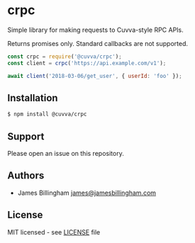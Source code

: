 # crpc

Simple library for making requests to Cuvva-style RPC APIs.

Returns promises only. Standard callbacks are not supported.

```js
const crpc = require('@cuvva/crpc');
const client = crpc('https://api.example.com/v1');

await client('2018-03-06/get_user', { userId: 'foo' });
```

## Installation

```bash
$ npm install @cuvva/crpc
```

## Support

Please open an issue on this repository.

## Authors

- James Billingham <james@jamesbillingham.com>

## License

MIT licensed - see [LICENSE](LICENSE) file
